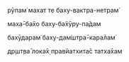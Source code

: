 рӯпам̇ махат те баху-вактра-нетрам̇

маха̄-ба̄хо баху-ба̄хӯру-па̄дам

бахӯдарам̇ баху-дам̇шт̣ра̄-кара̄лам̇

др̣шт̣ва̄ лока̄х̣ правйатхита̄с татха̄хам